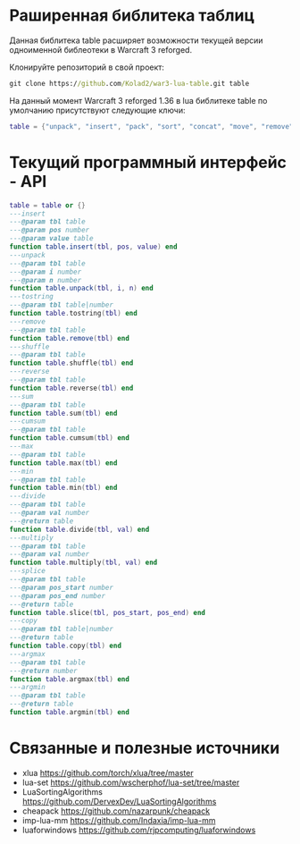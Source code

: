 # Раширенная библитека таблиц
Данная библитека table расширяет 
возможности текущей версии одноименной библеотеки в Warcraft 3 reforged.


Клонируйте репозиторий в свой проект:
```cmd
git clone https://github.com/Kolad2/war3-lua-table.git table
```

На данный момент Warcraft 3 reforged 1.36 в lua библитеке table по умолчанию присутствуют следующие ключи:
```lua
table = {"unpack", "insert", "pack", "sort", "concat", "move", "remove", "unpack"}
```


# Текущий программный интерфейс - API
```lua
table = table or {}
---insert
---@param tbl table
---@param pos number
---@param value table
function table.insert(tbl, pos, value) end
---unpack
---@param tbl table
---@param i number
---@param n number
function table.unpack(tbl, i, n) end
---tostring
---@param tbl table|number
function table.tostring(tbl) end
---remove
---@param tbl table
function table.remove(tbl) end
---shuffle
---@param tbl table
function table.shuffle(tbl) end
---reverse
---@param tbl table
function table.reverse(tbl) end
---sum
---@param tbl table
function table.sum(tbl) end
---cumsum
---@param tbl table
function table.cumsum(tbl) end
---max
---@param tbl table
function table.max(tbl) end
---min
---@param tbl table
function table.min(tbl) end
---divide
---@param tbl table
---@param val number
---@return table
function table.divide(tbl, val) end
---multiply
---@param tbl table
---@param val number
function table.multiply(tbl, val) end
---splice
---@param tbl table
---@param pos_start number
---@param pos_end number
---@return table
function table.slice(tbl, pos_start, pos_end) end
---copy
---@param tbl table|number
---@return table
function table.copy(tbl) end
---argmax
---@param tbl table
---@return number
function table.argmax(tbl) end
---argmin
---@param tbl table
---@return table
function table.argmin(tbl) end
```

# Связанные и полезные источники
- xlua https://github.com/torch/xlua/tree/master
- lua-set https://github.com/wscherphof/lua-set/tree/master
- LuaSortingAlgorithms https://github.com/DervexDev/LuaSortingAlgorithms
- cheapack https://github.com/nazarpunk/cheapack
- imp-lua-mm https://github.com/Indaxia/imp-lua-mm
- luaforwindows https://github.com/rjpcomputing/luaforwindows